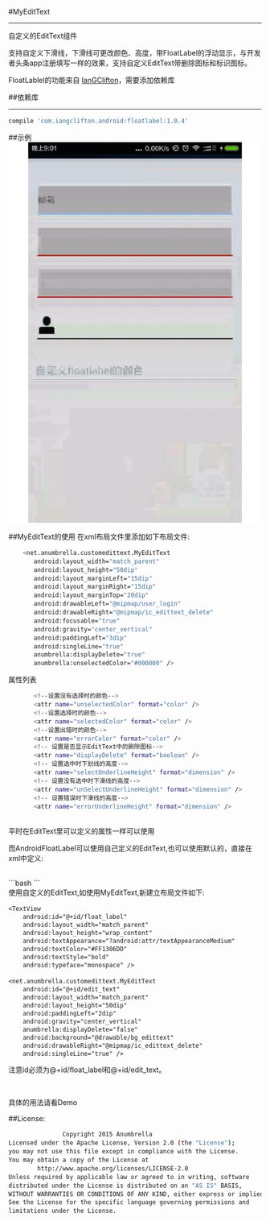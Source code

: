#MyEditText
- - - -
自定义的EditText组件

支持自定义下滑线，下滑线可更改颜色、高度，带FloatLabel的浮动显示，与开发者头条app注册填写一样的效果，支持自定义EditText带删除图标和标识图标。

FloatLablel的功能来自 [IanGClifton](https://github.com/IanGClifton/AndroidFloatLabel")，需要添加依赖库


##依赖库
***
 ```bash
compile 'com.iangclifton.android:floatlabel:1.0.4'
```

##示例
![MyEditText](MyEditText.gif)



##MyEditText的使用
在xml布局文件里添加如下布局文件:<br/>


 ```bash
     <net.anumbrella.customedittext.MyEditText
        android:layout_width="match_parent"
        android:layout_height="50dip"
        android:layout_marginLeft="15dip"
        android:layout_marginRight="15dip"
        android:layout_marginTop="20dip"
        android:drawableLeft="@mipmap/user_login"
        android:drawableRight="@mipmap/ic_edittext_delete"
        android:focusable="true"
        android:gravity="center_vertical"
        android:paddingLeft="3dip"
        android:singleLine="true"
        anumbrella:displayDelete="true"
        anumbrella:unselectedColor="#000000" />
```

属性列表<br/>


 ```bash
        <!--设置没有选择时的颜色-->
        <attr name="unselectedColor" format="color" />
        <!--设置选择时的颜色-->
        <attr name="selectedColor" format="color" />
        <!--设置出错时的颜色-->
        <attr name="errorColor" format="color" />
        <!-- 设置是否显示EditText中的删除图标-->
        <attr name="displayDelete" format="boolean" />
        <!-- 设置选中时下划线的高度-->
        <attr name="selectUnderlineHeight" format="dimension" />
        <!-- 设置没有选中时下滑线的高度-->
        <attr name="unSelectUnderlineHeight" format="dimension" />
        <!-- 设置错误时下滑线的高度-->
        <attr name="errorUnderlineHeight" format="dimension" />
```


<br/>
平时在EditText里可以定义的属性一样可以使用

而AndroidFloatLabel可以使用自己定义的EditText,也可以使用默认的，直接在xml中定义:


<br/>
 ```bash
    <com.iangclifton.android.floatlabel.FloatLabel
        android:id="@+id/float_label_4"
        android:layout_width="match_parent"
        android:layout_height="wrap_content"
        android:layout_marginTop="20dip"
        android:hint="自定义floatlabel的颜色"
        android:textColorHint="@drawable/custom_hint_color"
        floatlabel:floatLabelColor="#FF0000" />
```


<br/>
使用自定义的EditText,如使用MyEditText,新建立布局文件如下:

<merge xmlns:android="http://schemas.android.com/apk/res/android"
    xmlns:anumbrella="http://schemas.android.com/apk/res-auto">

    <TextView
        android:id="@+id/float_label"
        android:layout_width="match_parent"
        android:layout_height="wrap_content"
        android:textAppearance="?android:attr/textAppearanceMedium"
        android:textColor="#FF1306DD"
        android:textStyle="bold"
        android:typeface="monospace" />

    <net.anumbrella.customedittext.MyEditText
        android:id="@+id/edit_text"
        android:layout_width="match_parent"
        android:layout_height="50dip"
        android:paddingLeft="2dip"
        android:gravity="center_vertical"
        anumbrella:displayDelete="false"
        android:background="@drawable/bg_edittext"
        android:drawableRight="@mipmap/ic_edittext_delete"
        android:singleLine="true" />

</merge>

注意id必须为@+id/float_label和@+id/edit_text。

<br/>

具体的用法请看Demo


##License:

```bash
               Copyright 2015 Anumbrella
Licensed under the Apache License, Version 2.0 (the "License");
you may not use this file except in compliance with the License.
You may obtain a copy of the License at 
        http://www.apache.org/licenses/LICENSE-2.0
Unless required by applicable law or agreed to in writing, software
distributed under the License is distributed on an "AS IS" BASIS,
WITHOUT WARRANTIES OR CONDITIONS OF ANY KIND, either express or implied.
See the License for the specific language governing permissions and
limitations under the License.
```












